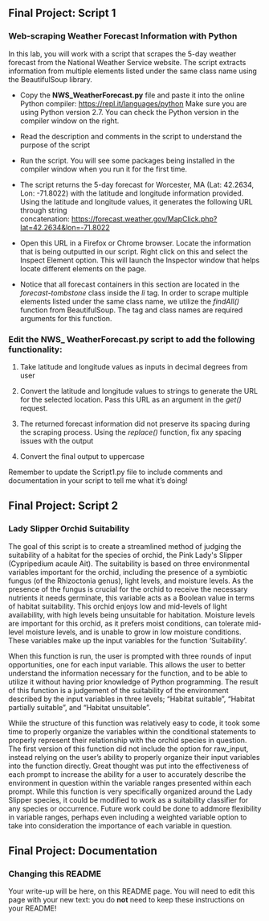 ## Final Project: Script 1
### Web-scraping Weather Forecast Information with Python
In this lab, you will work with a script that scrapes the 5-day weather forecast from the National Weather Service website. The script extracts information from multiple elements listed under the same class name using the BeautifulSoup library. 

- Copy the **NWS_WeatherForecast.py** file and paste it into the online Python compiler: https://repl.it/languages/python
Make sure you are using Python version 2.7. You can check the Python version in the compiler window on the right.

- Read the description and comments in the script to understand the purpose of the script

- Run the script. You will see some packages being installed in the compiler window when you run it for the first time.

- The script returns the 5-day forecast for Worcester, MA (Lat: 42.2634, Lon: -71.8022) with the latitude and longitude information provided. Using the latitude and longitude values, it generates the following URL through string concatenation: https://forecast.weather.gov/MapClick.php?lat=42.2634&lon=-71.8022

- Open this URL in a Firefox or Chrome browser. Locate the information that is being outputted in our script. Right click on this and select the Inspect Element option. This will launch the Inspector window that helps locate different elements on the page.

- Notice that all forecast containers in this section are located in the _forecast-tombstone_ class inside the _li_ tag. In order to scrape multiple elements listed under the same class name, we utilize the _findAll()_ function from BeautifulSoup. The tag and class names are required arguments for this function.

### Edit the NWS_ WeatherForecast.py script to add the following functionality:
1. Take latitude and longitude values as inputs in decimal degrees from user

2.	Convert the latitude and longitude values to strings to generate the URL for the selected location. Pass this URL as an argument in the _get()_ request.

3.	The returned forecast information did not preserve its spacing during the scraping process. Using the _replace()_ function, fix any spacing issues with the output

4.	Convert the final output to uppercase

Remember to update the Script1.py file to include comments and documentation in your script to tell me what it’s doing!

## Final Project: Script 2
### Lady Slipper Orchid Suitability
The goal of this script is to create a streamlined method of judging the suitability of a habitat for the species of orchid, the Pink Lady's Slipper (Cypripedium acaule Ait).  The suitability is based on three environmental variables important for the orchid, including the presence of a symbiotic fungus (of the Rhizoctonia genus), light levels, and moisture levels.  As the presence of the fungus is crucial for the orchid to receive the necessary nutrients it needs germinate, this variable acts as a Boolean value in terms of habitat suitability.  This orchid enjoys low and mid-levels of light availability, with high levels being unsuitable for habitation.  Moisture levels are important for this orchid, as it prefers moist conditions, can tolerate mid-level moisture levels, and is unable to grow in low moisture conditions.  These variables make up the input variables for the function ‘Suitability’.  

When this function is run, the user is prompted with three rounds of input opportunities, one for each input variable.  This allows the user to better understand the information necessary for the function, and to be able to utilize it without having prior knowledge of Python programming.  The result of this function is a judgement of the suitability of the environment described by the input variables in three levels; “Habitat suitable”, “Habitat partially suitable”, and “Habitat unsuitable”.  

While the structure of this function was relatively easy to code, it took some time to properly organize the variables within the conditional statements to properly represent their relationship with the orchid species in question.  The first version of this function did not include the option for raw_input, instead relying on the user’s ability to properly organize their input variables into the function directly.  Great thought was put into the effectiveness of each prompt to increase the ability for a user to accurately describe the environment in question within the variable ranges presented within each prompt.  While this function is very specifically organized around the Lady Slipper species, it could be modified to work as a suitability classifier for any species or occurrence.  Future work could be done to addmore flexibility in variable ranges, perhaps even including a weighted variable option to take into consideration the importance of each variable in question.  


## Final Project: Documentation
### Changing this README
Your write-up will be here, on this README page. You will need to edit this page with your new text: you do **not** need to keep these instructions on your README! 
